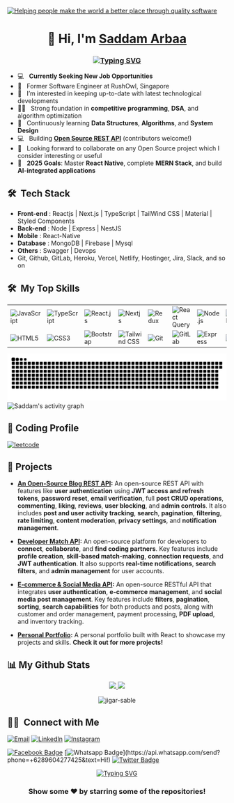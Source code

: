 <p>
<a href="https://www.linkedin.com/in/saddamarbaa/">
  <img
    alt="Helping people make the world a better place through quality software"
    src="/images/banner-01.jpg"
  />
</a>
</P>

<h1 align="center">👋 Hi, I'm <a href="https://www.linkedin.com/in/saddamarbaa/" target="_blank"> Saddam Arbaa </a></h1>
<h3 align="center">
  
[![Typing SVG](https://readme-typing-svg.herokuapp.com?lines=Full-Stack+Web+Developer+;JavaScript+%7C+React+%2B+Redux%7CNext+js;Nodejs+%7C+Express+%7C+MongoDB)](https://git.io/typing-svg)
</h3>

<!-- - 👨‍💻 &nbsp; Portfolio Project: [https://portfolio-react-529g.vercel.app](https://portfolio-react-529g.vercel.app) -->
- 💻 &nbsp; **Currently Seeking New Job Opportunities**
- 👯 &nbsp; Former Software Engineer at RushOwl, Singapore
- 👯 &nbsp; I’m interested in keeping up-to-date with latest technological developments
- ✍🏻 &nbsp; Strong foundation in **competitive programming**, **DSA**, and algorithm optimization  
- 🌱 &nbsp; Continuously learning **Data Structures**, **Algorithms**, and **System Design**
- 💻 &nbsp; Building [**Open Source REST API**](https://github.com/saddamarbaa/node-express-mongodb-typescript-blog-rest-api) (contributors welcome!) 
- 👯 &nbsp;  Looking forward to collaborate on any Open Source project which I consider interesting or useful
- 🎯 &nbsp; **2025 Goals**: Master **React Native**, complete **MERN Stack**, and build **AI-integrated applications** 



<h2> 🛠 &nbsp;Tech Stack</h2>

- <b>Front-end</b> : Reactjs | Next.js | TypeScript | TailWind CSS | Material | Styled Components
- <b>Back-end</b> : Node | Express | NestJS
- <b>Mobile</b> : React-Native
- <b>Database</b> : MongoDB | Firebase | Mysql
- <b>Others</b> : Swagger | Devops
- Git, Github, GitLab, Heroku, Vercel, Netlify, Hostinger, Jira, Slack, and so on

<h2> 🛠 &nbsp;My Top Skills</h2>

<table>
    <tr>
        <td>
            <img src="https://img.icons8.com/nolan/2x/javascript.png" title="JavaScript" width="100" alt="JavaScript">
        </td>
        <td>
            <img src="https://img.icons8.com/color/2x/typescript.png" title="TypeScript" width="100" alt="TypeScript">
        </td>
        <td>
            <img src="https://www.vectorlogo.zone/logos/reactjs/reactjs-icon.svg" title="React" width="100" alt="React.js">
        </td>
        <td>
            <img src="https://upload.wikimedia.org/wikipedia/commons/thumb/8/8e/Nextjs-logo.svg/800px-Nextjs-logo.svg.png" title="Nextjs" width="100" alt="Nextjs">
        </td>
        <td>
            <img src="https://redux.js.org/img/redux-logo-landscape.png" title="Redux" width="100" alt="Redux">
        </td>
        <td>
            <img src="https://decode.agency/wp-content/uploads/2023/05/React-Query-logo.png" title="React Query" width="100" alt="React Query">
        </td>
        <td>
            <img src="https://img.icons8.com/color/2x/nodejs.png" title="Node.js" width="100" alt="Node.js">
        </td>
        <td>
            <img src="https://cdn.iconscout.com/icon/free/png-128/mongodb-4-1175139.png" title="MongoDB" width="100" alt="MongoDB">
        </td>
    </tr>
    <tr>
        <td>
            <img src="https://img.icons8.com/color/2x/html-5.png" title="HTML5" width="100" alt="HTML5">
        </td>
        <td>
            <img src="https://img.icons8.com/color/2x/css3.png" title="CSS3" width="100" alt="CSS3">
        </td>
        <td>
            <img src="https://img.icons8.com/color/2x/bootstrap.png" title="Bootstrap" width="100" alt="Bootstrap">
        </td>
        <td>
            <img src="https://w7.pngwing.com/pngs/106/519/png-transparent-tailwind-css-hd-logo-thumbnail.png" title="Tailwind CSS" width="100" alt="Tailwind CSS">
        </td>
        <td>
            <img src="https://img.icons8.com/nolan/2x/github.png" title="Git" width="100" alt="Git">
        </td>
        <td>
            <img src="https://www.vectorlogo.zone/logos/gitlab/gitlab-icon.svg" title="GitLab" width="100" alt="GitLab">
        </td>
        <td>
            <img src="https://w7.pngwing.com/pngs/1006/374/png-transparent-web-development-node-js-socket-io-javascript-network-socket-modernization-miscellaneous-logo-web-application-thumbnail.png" title="Express" width="100" alt="Express">
        </td>
        <td>
            <img src="https://img.icons8.com/color/344/java-coffee-cup-logo.png" title="Java" width="100" alt="Java">
        </td>
    </tr>
</table>


<picture>
  <source media="(prefers-color-scheme: dark)" srcset="https://raw.githubusercontent.com/saddamarbaa/saddamarbaa/output/github-snake-dark.svg" />
  <source media="(prefers-color-scheme: light)" srcset="https://raw.githubusercontent.com/saddamarbaa/saddamarbaa/output/github-snake.svg" />
  <img alt="github-snake" src="https://raw.githubusercontent.com/saddamarbaa/saddamarbaa/output/github-snake.svg" />
</picture>


 <img alt="Saddam's activity graph" src="https://github-readme-activity-graph.vercel.app/graph?username=saddamarbaa&theme=react-dark" />





<h2>‍🎃 Coding Profile </h2>

[![leetcode](https://img.shields.io/badge/-LeetCode-FFA116?style=for-the-badge&logo=LeetCode&logoColor=black)](https://leetcode.com/u/saddamarbaa/)

<h2> 🌟 Projects </h2>

- **[An Open-Source Blog REST API](https://github.com/saddamarbaa/node-express-mongodb-typescript-blog-rest-api/):** An open-source REST API with features like **user authentication** using **JWT access and refresh tokens**, **password reset**, **email verification**, full **post CRUD operations**, **commenting**, **liking**, **reviews**, **user blocking**, and **admin controls**. It also includes **post and user activity tracking**, **search**, **pagination**, **filtering**, **rate limiting**, **content moderation**, **privacy settings**, and **notification management**.
  
- **[Developer Match API](https://github.com/saddamarbaa/node-express-mongodb-developer-match-rest-api/):** An open-source platform for developers to **connect**, **collaborate**, and **find coding partners**. Key features include **profile creation**, **skill-based match-making**, **connection requests**, and **JWT authentication**. It also supports **real-time notifications**, **search filters**, and **admin management** for user accounts.

- **[E-commerce & Social Media API](https://github.com/saddamarbaa/node-express-mongodb-typescript-ecom-social-rest-api):** An open-source RESTful API that integrates **user authentication**, **e-commerce management**, and **social media post management**. Key features include **filters**, **pagination**, **sorting**, **search capabilities** for both products and posts, along with customer and order management, payment processing, **PDF upload**, and inventory tracking.

- **[Personal Portfolio](https://portfolio-react-529g.vercel.app):** A personal portfolio built with React to showcase my projects and skills. **Check it out for more projects!**



<h2> 📊 My Github Stats </h2>
<p align="center">
<a href="https://github.com/saddamarbaa">
  <img height="180em" src="https://github-readme-stats.vercel.app/api?username=saddamarbaa&show_icons=true&theme=algolia&include_all_commits=true&count_private=true"/>
  <img height="180em" src="https://github-readme-stats.vercel.app/api/top-langs/?username=saddamarbaa&layout=compact&langs_count=8&theme=algolia"/>
</a>
</p>

<div align="center">
<p><img align="center" src="https://github-readme-streak-stats.herokuapp.com/?user=saddamarbaa&theme=dark" alt="jigar-sable" /></p>
 </div>


<h2> 🤝🏻 &nbsp;Connect with Me </h2>

<p>
<a href="mailto:saddamarbaas@gmail.com"><img alt="Email" src="https://img.shields.io/badge/Email-saddamarbaas@gmail.com-blue?style=flat-square&logo=gmail"></a>
<a href="https://www.linkedin.com/in/saddamarbaa/"><img alt="LinkedIn" src="https://img.shields.io/badge/LinkedIn-Saddam%20Arbaa%20-blue?style=flat-square&logo=linkedin"></a>
<a href="https://www.instagram.com/saddam.dev/"><img alt="Instagram" src="https://img.shields.io/badge/Instagram-saddam_arbaa__-blue?style=flat-square&logo=instagram"></a>

[![Facebook Badge](https://img.shields.io/badge/-Facebook-3b5998?style=flat-square&labelColor=3b5998&logo=facebook&logoColor=white&link=https://www.facebook.com/weltonpfelix/)](https://www.facebook.com/saddam.arbaa)
[![Whatsapp Badge](https://img.shields.io/badge/-Whatsapp-4CA143?style=flat-square&labelColor=4CA143&logo=whatsapp&logoColor=white&link=https://api.whatsapp.com/send?phone=+6289604277425&text=Hi!)](https://api.whatsapp.com/send?phone=+6289604277425&text=Hi!)
[![Twitter Badge](https://img.shields.io/badge/-Twitter-1da1f2?style=flat-square&labelColor=1da1f2&logo=twitter&logoColor=white&link=https://www.twitter.com/_weltonfelix/)](https://twitter.com/ArbaaSaddam/)

</p>



<!--Thanks for stopping by! 😊  -->
<!--[![](https://visitcount.itsvg.in/api?id=saddamarbaa&icon=0&color=0)](https://visitcount.itsvg.in)-->


<div align="center">
   <a href="https://git.io/typing-svg">
      <img src="https://readme-typing-svg.demolab.com?font=Sedan+SC&weight=500&size=30&pause=1000&color=F63024&background=6883FF00&center=true&vCenter=true&random=false&width=435&lines=Thanks+For+Visiting+!" alt="Typing SVG" />
   </a>
  <h3>Show some ❤️ by starring some of the repositories!</h3>



<!-- ![](./gifs/code.gif) -->
